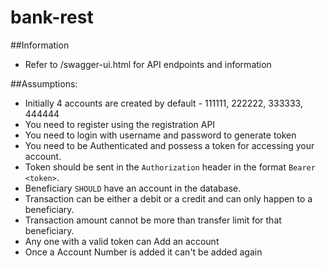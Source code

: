 # bank-rest

##Information
- Refer to /swagger-ui.html for API endpoints and information

##Assumptions:
- Initially 4 accounts are created by default - 111111, 222222, 333333, 444444
- You need to register using the registration API
- You need to login with username and password to generate token
- You need to be Authenticated and possess a token for accessing your account.
- Token should be sent in the `Authorization` header in the format `Bearer <token>`.
- Beneficiary `SHOULD` have an account in the database.
- Transaction can be either a debit or a credit and can only happen to a beneficiary.
- Transaction amount cannot be more than transfer limit for that beneficiary.
- Any one with a valid token can Add an account
- Once a Account Number is added it can't be added again